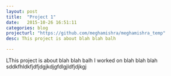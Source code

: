 ```yaml
---
layout: post
title:  "Project 1"
date:   2015-10-26 16:51:11
categories: blog
projecturl: "https://github.com/meghamishra/meghamishra_temp"
desc: This project is about blah blah balh

---
```


LThis project is about blah blah balh
I worked on blah blah blah
sddkfhldkfjdfjdgjkdjgfdlgjldfjdjkgj
